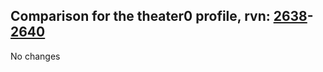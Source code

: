 ## Comparison for the theater0 profile, rvn: [2638](https://github.com/PRO100KatYT/FortniteProfileRevisions/tree/main/profiles/theater0/2638%20theater0.json)-[2640](https://github.com/PRO100KatYT/FortniteProfileRevisions/tree/main/profiles/theater0/2640%20theater0.json)

No changes

